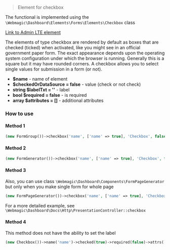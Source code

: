 > Element for checkbox

The functional is implemented using the `\Webmagic\Dashboard\Elements\Forms\Elements\Checkbox` class

[Link to Admin LTE element](https://adminlte.io/themes/v3/pages/forms/general.html)

The elements of type checkbox are rendered by default as boxes that are checked (ticked) when activated, like you might
see in an official government paper form. The exact appearance depends upon the operating system configuration under
which the browser is running. Generally this is a square but it may have rounded corners. A checkbox allows you to
select single values for submission in a form (or not).

- **$name** - name of element
- **$checkedOrDataSource = false** - value (check or not check)
- **string $labelTxt = ''** - label
- **bool $required = false** - is required
- **array $attributes = []** - additional attributes

### How to use

#### Method 1

```php
(new FormGroup())->checkbox('name', ['name' => true], 'Checkbox', false, [])
```

#### Method 2

```php
(new FormGenerator())->checkbox('name', ['name' => true], 'Checkbox', false, [])
```

#### Method 3

Also, you can use class ``\Webmagic\Dashboard\Components\FormPageGenerator`` but only when you make single form for
whole page

```php
(new FormPageGenerator())->checkbox('name', ['name' => true], 'Checkbox', false, [])
```

For a more detailed example, see ``\Webmagic\Dashboard\Docs\Http\PresentationController::checkbox``

#### Method 4

This method does not have the ability to set the label

```php
(new Checkbox())->name('name')->checked(true)->required(false)->attrs([])
```